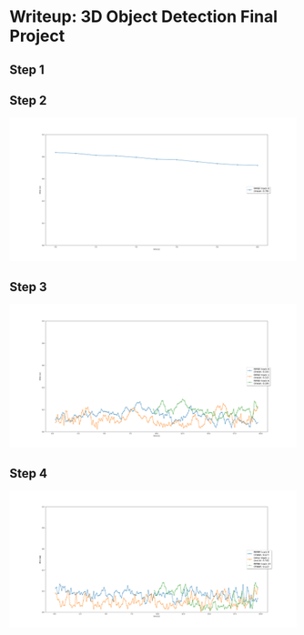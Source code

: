 # Writeup: 3D Object Detection Final Project

## Step 1

## Step 2
![Step 2 RMSE](img/step_2_rmse.png)

## Step 3

![Step 3 RMSE](img/step_3_rmse.png)

## Step 4

![Step 4 RMSE](img/step_4_rmse.png)